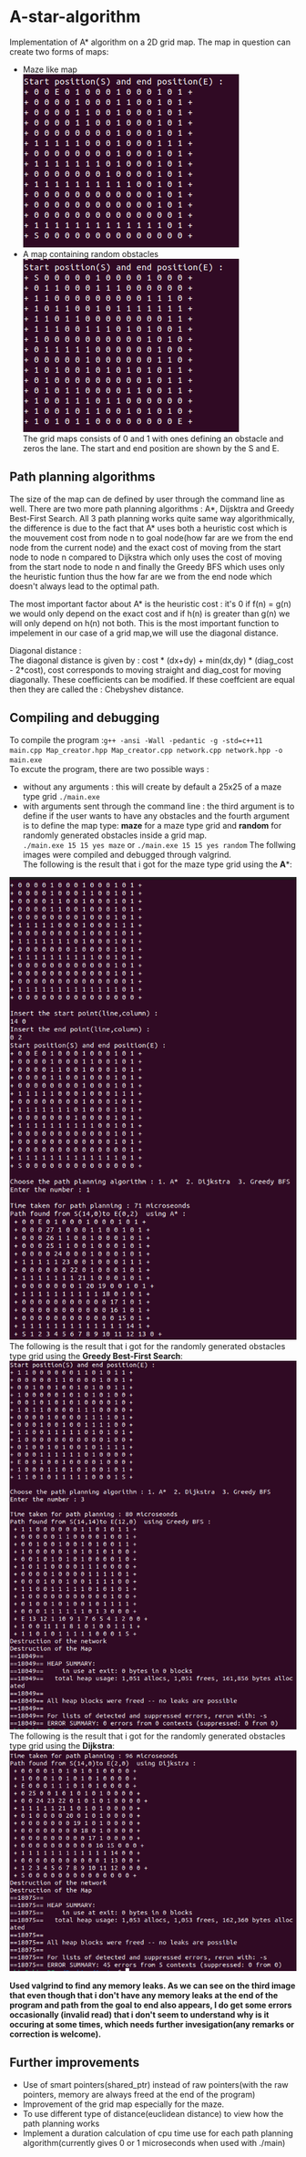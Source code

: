 # A-star-algorithm 

Implementation of A* algorithm on a 2D grid map. The map in question can create two forms of maps: 
* Maze like map   
  ![](https://github.com/SShivamshan/A-star-algorithm/blob/main/test/Screenshot%20from%202023-05-21%2021-15-14.png "Maze grid")  
* A map containing random obstacles   
  ![](https://github.com/SShivamshan/A-star-algorithm/blob/main/test/Screenshot%20from%202023-05-21%2021-28-26.png "Random obstacle grid")  
The grid maps consists of 0 and 1 with ones defining an obstacle and zeros the lane. The start and end position are shown by the S and E.  

## Path planning algorithms
The size of the map can de defined by user through the command line as well. 
There are two more path planning algorithms : A*, Dijsktra and Greedy Best-First Search. All 3 path planning works quite same way algorithmically, the difference is due to the fact that A* uses both a heuristic cost which is the mouvement cost from node n to goal node(how far are we from the end node from the current node) and the exact cost of moving from the start node to node n compared to Dijkstra which only uses the cost of moving from the start node to node n and finally the Greedy BFS which uses only the heuristic funtion thus the how far are we from the end node which doesn't always lead to the optimal path. 

The most important factor about A* is the heuristic cost : it's 0 if f(n) = g(n) we would only depend on the exact cost and if h(n) is greater than g(n) we will only depend on h(n) not both. This is the most important function to impelement in our case of a grid map,we will use the diagonal distance. 

Diagonal distance :         
The diagonal distance is given by : cost * (dx+dy) + min(dx,dy) * (diag_cost - 2*cost), cost corresponds to moving straight and diag_cost for moving diagonally. These coefficients can be modified. If these coeffcient are equal then they are called the : Chebyshev distance.

## Compiling and debugging 
To compile the program :`g++ -ansi -Wall -pedantic -g -std=c++11 main.cpp Map_creator.hpp Map_creator.cpp network.cpp network.hpp -o main.exe`  
To excute the program, there are two possible ways :   
* without any arguments : this will create by default a 25x25 of a maze type grid
 `./main.exe` 
 * with arguments sent through the command line : the third argument is to define if the user wants to have any obstacles and the fourth argument is to define the map type: **maze** for a maze type grid and **random** for randomly generated obstacles inside a grid map.  
 `./main.exe 15 15 yes maze` or `./main.exe 15 15 yes random`
 The follwing images were compiled and debugged through valgrind.  
 The following is the result that i got for the maze type grid using the **A***:  
 
![](https://github.com/SShivamshan/A-star-algorithm/blob/main/test/Screenshot%20from%202023-05-21%2021-14-52.png "Result A*")  
 The following is the result that i got for the randomly generated obstacles type grid using the **Greedy Best-First Search**:  
 ![](https://github.com/SShivamshan/A-star-algorithm/blob/main/test/Screenshot%20from%202023-05-21%2021-34-58.png "Result GBFS")  
 The following is the result that i got for the randomly generated obstacles type grid using the **Dijkstra**:  
 ![](https://github.com/SShivamshan/A-star-algorithm/blob/main/test/Screenshot%20from%202023-05-21%2021-36-17.png "Result Dijkstra") 

**Used valgrind to find any memory leaks. As we can see on the third image that even though that i don't have any memory leaks at the end of the program and path from the goal to end also appears, I do get some errors occasionally (invalid read) that i don't seem to understand why is it occuring at some times, which needs further invesigation(any remarks or correction is welcome).**

## Further improvements
* Use of smart pointers(shared_ptr) instead of raw pointers(with the raw pointers, memory are always freed at the end of the program)
* Improvement of the grid map especially for the maze. 
* To use different type of distance(euclidean distance) to view how the path planning works
* Implement a duration calculation of cpu time use for each path planning algorithm(currently gives 0 or 1 microseconds when used with ./main)







